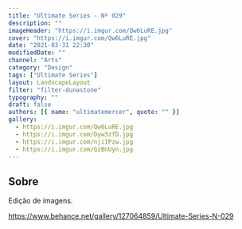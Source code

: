 ```yaml
---
title: "Ultimate Series - Nº 029"
description: ""
imageHeader: "https://i.imgur.com/Qw6LuRE.jpg"
cover: "https://i.imgur.com/Qw6LuRE.jpg"
date: "2021-03-31 22:30"
modifiedDate: ""
channel: "Arts"
category: "Design"
tags: ["Ultimate Series"]
layout: LandscapeLayout
filter: "filter-dunastone"
typography: ""
draft: false
authors: [{ name: "ultimatemercer", quote: "" }]
gallery:
  - https://i.imgur.com/Qw6LuRE.jpg
  - https://i.imgur.com/Dyw3zfD.jpg
  - https://i.imgur.com/njiIPzw.jpg
  - https://i.imgur.com/GzBnUyn.jpg
---
```


## Sobre

Edição de imagens.

https://www.behance.net/gallery/127064859/Ultimate-Series-N-029
